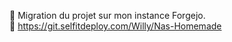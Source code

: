 :arrows_counterclockwise: Migration du projet sur mon instance Forgejo.  
:link: https://git.selfitdeploy.com/Willy/Nas-Homemade

